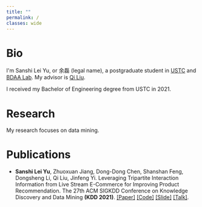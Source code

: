 ```yaml
---
title: ""
permalink: /
classes: wide
---
```


# Bio

I'm Sanshi Lei Yu, or 余磊 (legal name), a postgraduate student in [USTC](https://en.ustc.edu.cn/) and [BDAA Lab](https://bigdata.ustc.edu.cn/). My advisor is [Qi Liu](http://staff.ustc.edu.cn/~qiliuql/).

I received my Bachelor of Engineering degree from USTC in 2021.

# Research

My research focuses on data mining.

# Publications

- **Sanshi Lei Yu**, Zhuoxuan Jiang, Dong-Dong Chen, Shanshan Feng, Dongsheng Li, Qi Liu, Jinfeng Yi. Leveraging Tripartite Interaction Information from Live Stream E-Commerce for Improving Product Recommendation. The 27th ACM SIGKDD Conference on Knowledge Discovery and Data Mining **(KDD 2021)**. [[Paper]]() [[Code]]() [[Slide]]() [[Talk]]().
